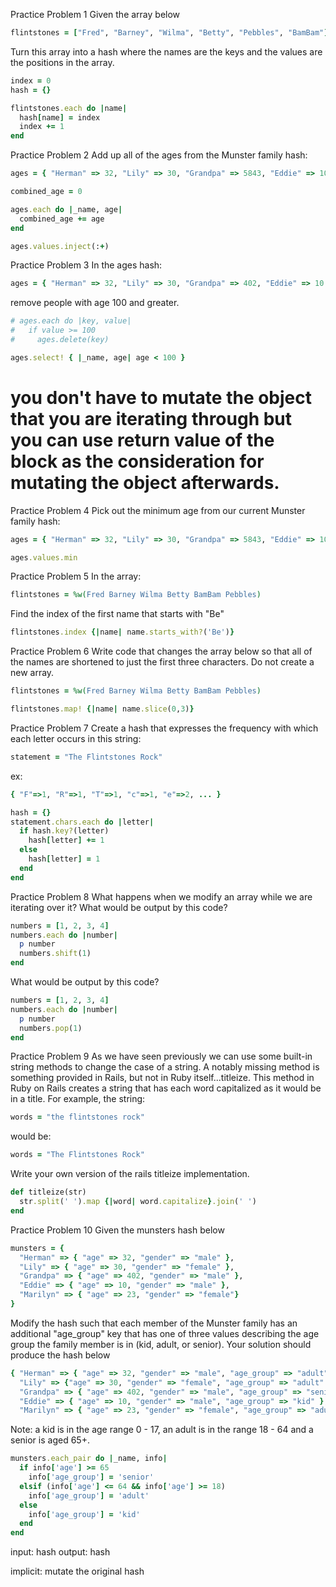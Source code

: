 Practice Problem 1
Given the array below

```ruby
flintstones = ["Fred", "Barney", "Wilma", "Betty", "Pebbles", "BamBam"]
```
Turn this array into a hash where the names are the keys and the values are the positions in the array.

```ruby
index = 0
hash = {}

flintstones.each do |name|
  hash[name] = index
  index += 1
end
```

Practice Problem 2
Add up all of the ages from the Munster family hash:

```ruby
ages = { "Herman" => 32, "Lily" => 30, "Grandpa" => 5843, "Eddie" => 10, "Marilyn" => 22, "Spot" => 237 }
```

```ruby
combined_age = 0

ages.each do |_name, age|
  combined_age += age 
end

ages.values.inject(:+)
```
Practice Problem 3
In the ages hash:

```ruby
ages = { "Herman" => 32, "Lily" => 30, "Grandpa" => 402, "Eddie" => 10 }
```
remove people with age 100 and greater.

```ruby
# ages.each do |key, value|
#   if value >= 100
#     ages.delete(key)

ages.select! { |_name, age| age < 100 } 
```
# you don't have to mutate the object that you are iterating through but you can use return value of the block as the consideration for mutating the object afterwards. 

Practice Problem 4
Pick out the minimum age from our current Munster family hash:

```ruby
ages = { "Herman" => 32, "Lily" => 30, "Grandpa" => 5843, "Eddie" => 10, "Marilyn" => 22, "Spot" => 237 }

ages.values.min
```

Practice Problem 5
In the array:

```ruby
flintstones = %w(Fred Barney Wilma Betty BamBam Pebbles)
```
Find the index of the first name that starts with "Be"

```ruby
flintstones.index {|name| name.starts_with?('Be')}
```

Practice Problem 6
Write code that changes the array below so that all of the names are shortened to just the first three characters. Do not create a new array.

```ruby
flintstones = %w(Fred Barney Wilma Betty BamBam Pebbles)
```
```ruby
flintstones.map! {|name| name.slice(0,3)}
```
Practice Problem 7
Create a hash that expresses the frequency with which each letter occurs in this string:

```ruby
statement = "The Flintstones Rock"
```
ex:
```ruby
{ "F"=>1, "R"=>1, "T"=>1, "c"=>1, "e"=>2, ... }
```

```ruby
hash = {}
statement.chars.each do |letter|
  if hash.key?(letter)
    hash[letter] += 1
  else
    hash[letter] = 1
  end
end
```

Practice Problem 8
What happens when we modify an array while we are iterating over it? What would be output by this code?

```ruby
numbers = [1, 2, 3, 4]
numbers.each do |number|
  p number
  numbers.shift(1)
end
```
What would be output by this code?

```ruby
numbers = [1, 2, 3, 4]
numbers.each do |number|
  p number
  numbers.pop(1)
end
```
Practice Problem 9
As we have seen previously we can use some built-in string methods to change the case of a string. A notably missing method is something provided in Rails, but not in Ruby itself...titleize. This method in Ruby on Rails creates a string that has each word capitalized as it would be in a title. For example, the string:

```ruby
words = "the flintstones rock"

```
would be:
```ruby
words = "The Flintstones Rock"
```
Write your own version of the rails titleize implementation.

```ruby
def titleize(str)
  str.split(' ').map {|word| word.capitalize}.join(' ')
end
```

Practice Problem 10
Given the munsters hash below

```ruby
munsters = {
  "Herman" => { "age" => 32, "gender" => "male" },
  "Lily" => { "age" => 30, "gender" => "female" },
  "Grandpa" => { "age" => 402, "gender" => "male" },
  "Eddie" => { "age" => 10, "gender" => "male" },
  "Marilyn" => { "age" => 23, "gender" => "female"}
}
```
Modify the hash such that each member of the Munster family has an additional "age_group" key that has one of three values describing the age group the family member is in (kid, adult, or senior). Your solution should produce the hash below

```ruby
{ "Herman" => { "age" => 32, "gender" => "male", "age_group" => "adult" },
  "Lily" => {"age" => 30, "gender" => "female", "age_group" => "adult" },
  "Grandpa" => { "age" => 402, "gender" => "male", "age_group" => "senior" },
  "Eddie" => { "age" => 10, "gender" => "male", "age_group" => "kid" },
  "Marilyn" => { "age" => 23, "gender" => "female", "age_group" => "adult" } }
```
Note: a kid is in the age range 0 - 17, an adult is in the range 18 - 64 and a senior is aged 65+.

```ruby
munsters.each_pair do |_name, info|
  if info['age'] >= 65
    info['age_group'] = 'senior'
  elsif (info['age'] <= 64 && info['age'] >= 18)
    info['age_group'] = 'adult'
  else
    info['age_group'] = 'kid'
  end
end
```

input: hash
output: hash

implicit: mutate the original hash
